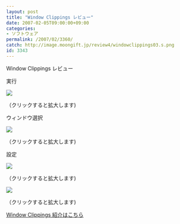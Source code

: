 ```yaml
---
layout: post
title: "Window Clippings レビュー"
date: 2007-02-05T09:00:00+09:00
categories:
- ソフトウェア
permalink: /2007/02/3360/
catch: http://image.moongift.jp/review4/windowclippings03.s.png
id: 3343
---
```

Window Clippings レビュー  
<!--more-->

実行

  

[![](http://image.moongift.jp/review4/windowclippings01.s.png)](http://image.moongift.jp/review4/windowclippings01.png)  
  
（クリックすると拡大します)

  

ウィンドウ選択

  

[![](http://image.moongift.jp/review4/windowclippings02.s.png)](http://image.moongift.jp/review4/windowclippings02.png)  
  
（クリックすると拡大します)

  

設定

  

[![](http://image.moongift.jp/review4/windowclippings03.s.png)](http://image.moongift.jp/review4/windowclippings03.png)  
  
（クリックすると拡大します)

  

[![](http://image.moongift.jp/review4/windowclippings04.s.png)](http://image.moongift.jp/review4/windowclippings04.png)  
  
（クリックすると拡大します)

  

[Window Clippings 紹介はこちら](http://fw.moongift.jp/intro/i-3355.html)

